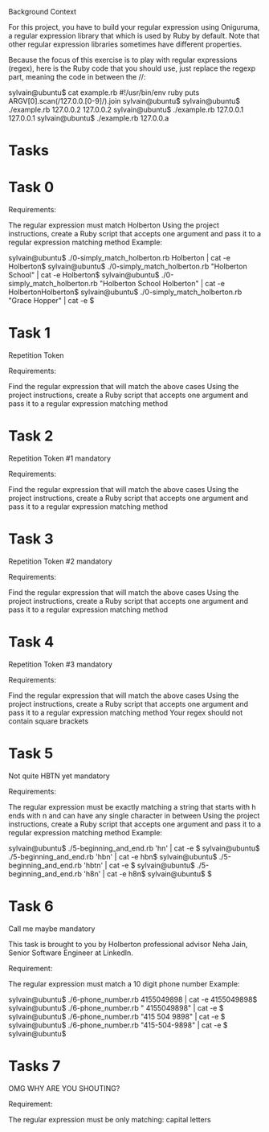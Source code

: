 Background Context

For this project, you have to build your regular expression using Oniguruma, a regular expression library that which is used by Ruby by default. Note that other regular expression libraries sometimes have different properties.

Because the focus of this exercise is to play with regular expressions (regex), here is the Ruby code that you should use, just replace the regexp part, meaning the code in between the //:

sylvain@ubuntu$ cat example.rb
#!/usr/bin/env ruby
puts ARGV[0].scan(/127.0.0.[0-9]/).join
sylvain@ubuntu$
sylvain@ubuntu$ ./example.rb 127.0.0.2
127.0.0.2
sylvain@ubuntu$ ./example.rb 127.0.0.1
127.0.0.1
sylvain@ubuntu$ ./example.rb 127.0.0.a

# Tasks

# Task 0

Requirements:

The regular expression must match Holberton
Using the project instructions, create a Ruby script that accepts one argument and pass it to a regular expression matching method
Example:

sylvain@ubuntu$ ./0-simply_match_holberton.rb Holberton | cat -e
Holberton$
sylvain@ubuntu$ ./0-simply_match_holberton.rb "Holberton School" | cat -e
Holberton$
sylvain@ubuntu$ ./0-simply_match_holberton.rb "Holberton School Holberton" | cat -e
HolbertonHolberton$
sylvain@ubuntu$ ./0-simply_match_holberton.rb "Grace Hopper" | cat -e
$

# Task 1 

Repetition Token

Requirements:

Find the regular expression that will match the above cases
Using the project instructions, create a Ruby script that accepts one argument and pass it to a regular expression matching method

# Task 2

Repetition Token #1 mandatory

Requirements:

Find the regular expression that will match the above cases
Using the project instructions, create a Ruby script that accepts one argument and pass it to a regular expression matching method

# Task 3 

Repetition Token #2 mandatory

Requirements:

Find the regular expression that will match the above cases
Using the project instructions, create a Ruby script that accepts one argument and pass it to a regular expression matching method

# Task 4 

 Repetition Token #3 mandatory

Requirements:

Find the regular expression that will match the above cases
Using the project instructions, create a Ruby script that accepts one argument and pass it to a regular expression matching method
Your regex should not contain square brackets

# Task 5 

Not quite HBTN yet mandatory

Requirements:

The regular expression must be exactly matching a string that starts with h ends with n and can have any single character in between
Using the project instructions, create a Ruby script that accepts one argument and pass it to a regular expression matching method
Example:

sylvain@ubuntu$ ./5-beginning_and_end.rb 'hn' | cat -e
$
sylvain@ubuntu$ ./5-beginning_and_end.rb 'hbn' | cat -e
hbn$
sylvain@ubuntu$ ./5-beginning_and_end.rb 'hbtn' | cat -e
$
sylvain@ubuntu$ ./5-beginning_and_end.rb 'h8n' | cat -e
h8n$
sylvain@ubuntu$
$

# Task 6 

Call me maybe mandatory

This task is brought to you by Holberton professional advisor Neha Jain, Senior Software Engineer at LinkedIn.

Requirement:

The regular expression must match a 10 digit phone number
Example:

sylvain@ubuntu$ ./6-phone_number.rb 4155049898 | cat -e
4155049898$
sylvain@ubuntu$ ./6-phone_number.rb " 4155049898" | cat -e
$
sylvain@ubuntu$ ./6-phone_number.rb "415 504 9898" | cat -e
$
sylvain@ubuntu$ ./6-phone_number.rb "415-504-9898" | cat -e
$
sylvain@ubuntu$

# Tasks 7 

OMG WHY ARE YOU SHOUTING?

Requirement:

The regular expression must be only matching: capital letters


